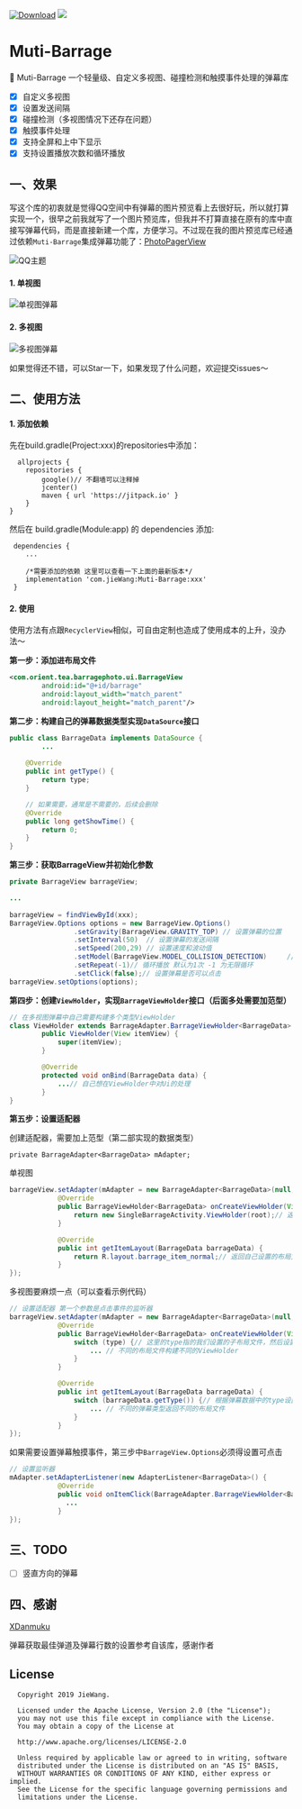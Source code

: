 [![Download](https://api.bintray.com/packages/jiewang19951030/Maven/Muti-Barrage/images/download.svg)](https://bintray.com/jiewang19951030/Maven/Muti-Barrage/_latestVersion) [![](https://img.shields.io/badge/license-Apache2.0-green.svg)](https://opensource.org/licenses/apache2.0.php) 

# Muti-Barrage

🌠 Muti-Barrage 一个轻量级、自定义多视图、碰撞检测和触摸事件处理的弹幕库

- [x] 自定义多视图
- [x] 设置发送间隔
- [x] 碰撞检测（多视图情况下还存在问题）
- [x] 触摸事件处理
- [x] 支持全屏和上中下显示
- [x] 支持设置播放次数和循环播放

## 一、效果

写这个库的初衷就是觉得QQ空间中有弹幕的图片预览看上去很好玩，所以就打算实现一个，很早之前我就写了一个图片预览库，但我并不打算直接在原有的库中直接写弹幕代码，而是直接新建一个库，方便学习。不过现在我的图片预览库已经通过依赖`Muti-Barrage`集成弹幕功能了：[PhotoPagerView](<https://github.com/mCyp/PhotoPagerView>)

![QQ主题](<https://github.com/mCyp/PhotoPagerView/blob/master/pic/%E5%9B%BE%E7%89%87%E5%BA%93QQ%E4%B8%BB%E9%A2%98.gif>)

#### 1.  单视图

![单视图弹幕](<https://github.com/mCyp/Muti-Barrage/blob/master/pic/%E5%8D%95%E8%A7%86%E5%9B%BE%E5%BC%B9%E5%B9%95.gif>)

#### 2. 多视图

![多视图弹幕](<https://github.com/mCyp/Muti-Barrage/blob/master/pic/%E5%A4%9A%E8%A7%86%E5%9B%BE%E5%BC%B9%E5%B9%95.gif>)

如果觉得还不错，可以Star一下，如果发现了什么问题，欢迎提交issues～

## 二、使用方法

#### 1. 添加依赖

  先在build.gradle(Project:xxx)的repositories中添加：

```
  allprojects {
    repositories {
        google()// 不翻墙可以注释掉
        jcenter()
        maven { url 'https://jitpack.io' }
    }
}
```

  然后在 build.gradle(Module:app) 的 dependencies 添加:

```
 dependencies {
    ...
   
    /*需要添加的依赖 这里可以查看一下上面的最新版本*/
    implementation 'com.jieWang:Muti-Barrage:xxx'
 }
```

#### 2. 使用

使用方法有点跟`RecyclerView`相似，可自由定制也造成了使用成本的上升，没办法～

**第一步：添加进布局文件**

```xml
<com.orient.tea.barragephoto.ui.BarrageView
        android:id="@+id/barrage"
        android:layout_width="match_parent"
        android:layout_height="match_parent"/>
```

**第二步：构建自己的弹幕数据类型实现`DataSource`接口**

```java
public class BarrageData implements DataSource {
		...
		
    @Override
    public int getType() {
        return type;
    }

    // 如果需要，通常是不需要的，后续会删除
    @Override
    public long getShowTime() {
        return 0;
    }
}
```

**第三步：获取BarrageView并初始化参数**

```java
private BarrageView barrageView;

...
  
barrageView = findViewById(xxx);
BarrageView.Options options = new BarrageView.Options()
                .setGravity(BarrageView.GRAVITY_TOP) // 设置弹幕的位置
                .setInterval(50)  // 设置弹幕的发送间隔
                .setSpeed(200,29) // 设置速度和波动值
                .setModel(BarrageView.MODEL_COLLISION_DETECTION)     // 设置弹幕生成模式
                .setRepeat(-1)// 循环播放 默认为1次 -1 为无限循环
                .setClick(false);// 设置弹幕是否可以点击  
barrageView.setOptions(options);
```

**第四步：创建`ViewHolder`，实现`BarrageViewHolder`接口（后面多处需要加范型）**

```java
// 在多视图弹幕中自己需要构建多个类型ViewHolder
class ViewHolder extends BarrageAdapter.BarrageViewHolder<BarrageData> {
        public ViewHolder(View itemView) {
            super(itemView);
        }

        @Override
        protected void onBind(BarrageData data) {
            ...// 自己想在ViewHolder中对Ui的处理
        }
}
```

**第五步：设置适配器**

创建适配器，需要加上范型（第二部实现的数据类型）

```
private BarrageAdapter<BarrageData> mAdapter;
```

单视图

```java
barrageView.setAdapter(mAdapter = new BarrageAdapter<BarrageData>(null, this) {
            @Override
            public BarrageViewHolder<BarrageData> onCreateViewHolder(View root, int type) {
                return new SingleBarrageActivity.ViewHolder(root);// 返回自己创建的ViewHolder
            }

            @Override
            public int getItemLayout(BarrageData barrageData) {
                return R.layout.barrage_item_normal;// 返回自己设置的布局文件
            }
});
```

多视图要麻烦一点（可以查看示例代码）

```java
// 设置适配器 第一个参数是点击事件的监听器
barrageView.setAdapter(mAdapter = new BarrageAdapter<BarrageData>(null, this) {
            @Override
            public BarrageViewHolder<BarrageData> onCreateViewHolder(View root, int type) {
                switch (type) {// 这里的type指的我们设置的子布局文件，然后设置ViewHolder
                    ... // 不同的布局文件构建不同的ViewHolder
                }
            }

            @Override
            public int getItemLayout(BarrageData barrageData) {
                switch (barrageData.getType()) {// 根据弹幕数据中的type设置子布局文件
                    ... // 不同的弹幕类型返回不同的布局文件
                }
            }
});
```

如果需要设置弹幕触摸事件，第三步中`BarrageView.Options`必须得设置可点击

```java
// 设置监听器
mAdapter.setAdapterListener(new AdapterListener<BarrageData>() {
            @Override
            public void onItemClick(BarrageAdapter.BarrageViewHolder<BarrageData> holder, BarrageData item) {
              ...
            }
});
```

## 三、TODO

- [ ] 竖直方向的弹幕

## 四、感谢

[XDanmuku](<https://github.com/hust201010701/XDanmuku>)

弹幕获取最佳弹道及弹幕行数的设置参考自该库，感谢作者

## License

```
  Copyright 2019 JieWang.

  Licensed under the Apache License, Version 2.0 (the "License");
  you may not use this file except in compliance with the License.
  You may obtain a copy of the License at

  http://www.apache.org/licenses/LICENSE-2.0

  Unless required by applicable law or agreed to in writing, software
  distributed under the License is distributed on an "AS IS" BASIS,
  WITHOUT WARRANTIES OR CONDITIONS OF ANY KIND, either express or implied.
  See the License for the specific language governing permissions and
  limitations under the License.
```



